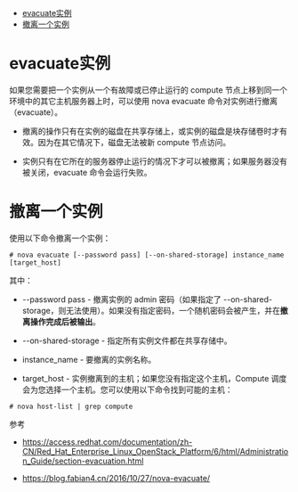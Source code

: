 
<!-- @import "[TOC]" {cmd="toc" depthFrom=1 depthTo=6 orderedList=false} -->

<!-- code_chunk_output -->

* [evacuate实例](#evacuate实例)
* [撤离一个实例](#撤离一个实例)

<!-- /code_chunk_output -->

# evacuate实例

如果您需要把一个实例从一个有故障或已停止运行的 compute 节点上移到同一个环境中的其它主机服务器上时，可以使用 nova evacuate 命令对实例进行撤离（evacuate）。

- 撤离的操作只有在实例的磁盘在共享存储上，或实例的磁盘是块存储卷时才有效。因为在其它情况下，磁盘无法被新 compute 节点访问。

- 实例只有在它所在的服务器停止运行的情况下才可以被撤离；如果服务器没有被关闭，evacuate 命令会运行失败。

# 撤离一个实例

使用以下命令撤离一个实例：

```
# nova evacuate [--password pass] [--on-shared-storage] instance_name [target_host]
```

其中：

- \-\-password pass \- 撤离实例的 admin 密码（如果指定了 \-\-on\-shared\-storage，则无法使用）。如果没有指定密码，一个随机密码会被产生，并在**撤离操作完成后被输出**。

- \-\-on\-shared\-storage \- 指定所有实例文件都在共享存储中。

- instance\_name \- 要撤离的实例名称。

- target\_host \- 实例撤离到的主机；如果您没有指定这个主机，Compute 调度会为您选择一个主机。您可以使用以下命令找到可能的主机：

```
# nova host-list | grep compute
```




参考

- https://access.redhat.com/documentation/zh-CN/Red_Hat_Enterprise_Linux_OpenStack_Platform/6/html/Administration_Guide/section-evacuation.html

- https://blog.fabian4.cn/2016/10/27/nova-evacuate/